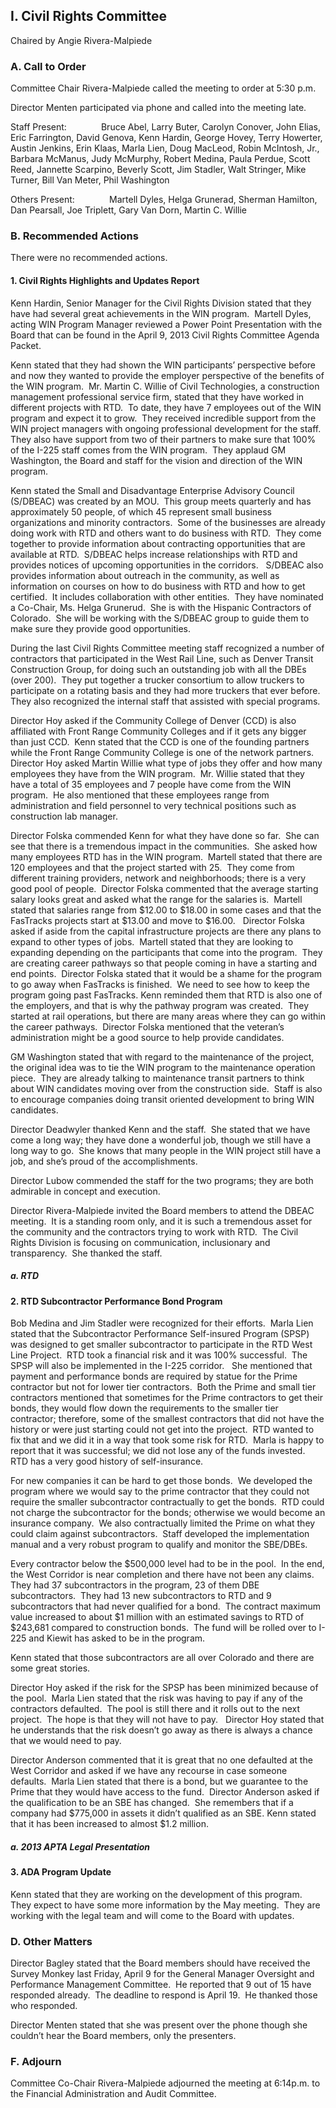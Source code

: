 ## I. Civil Rights Committee

Chaired by Angie Rivera-Malpiede

### A. Call to Order

Committee Chair Rivera-Malpiede called the meeting to order at 5:30 p.m.

Director Menten participated via phone and called into the meeting late.

Staff Present:              Bruce Abel, Larry Buter, Carolyn Conover, John Elias, Eric Farrington, David Genova, Kenn Hardin, George Hovey, Terry Howerter, Austin Jenkins, Erin Klaas, Marla Lien, Doug MacLeod, Robin McIntosh, Jr., Barbara McManus, Judy McMurphy, Robert Medina, Paula Perdue, Scott Reed, Jannette Scarpino, Beverly Scott, Jim Stadler, Walt Stringer, Mike Turner, Bill Van Meter, Phil Washington

Others Present:              Martell Dyles, Helga Grunerad, Sherman Hamilton, Dan Pearsall, Joe Triplett, Gary Van Dorn, Martin C. Willie

### B. Recommended Actions

There were no recommended actions.

#### 1. Civil Rights Highlights and Updates Report

Kenn Hardin, Senior Manager for the Civil Rights Division stated that they have had several great achievements in the WIN program.  Martell Dyles, acting WIN Program Manager reviewed a Power Point Presentation with the Board that can be found in the April 9, 2013 Civil Rights Committee Agenda Packet.

Kenn stated that they had shown the WIN participants’ perspective before and now they wanted to provide the employer perspective of the benefits of the WIN program.  Mr. Martin C. Willie of Civil Technologies, a construction management professional service firm, stated that they have worked in different projects with RTD.  To date, they have 7 employees out of the WIN program and expect it to grow.  They received incredible support from the WIN project managers with ongoing professional development for the staff.  They also have support from two of their partners to make sure that 100% of the I-225 staff comes from the WIN program.  They applaud GM Washington, the Board and staff for the vision and direction of the WIN program.

Kenn stated the Small and Disadvantage Enterprise Advisory Council (S/DBEAC) was created by an MOU.  This group meets quarterly and has approximately 50 people, of which 45 represent small business organizations and minority contractors.  Some of the businesses are already doing work with RTD and others want to do business with RTD.  They come together to provide information about contracting opportunities that are available at RTD.  S/DBEAC helps increase relationships with RTD and provides notices of upcoming opportunities in the corridors.   S/DBEAC also provides information about outreach in the community, as well as information on courses on how to do business with RTD and how to get certified.  It includes collaboration with other entities.  They have nominated a Co-Chair, Ms. Helga Grunerud.  She is with the Hispanic Contractors of Colorado.  She will be working with the S/DBEAC group to guide them to make sure they provide good opportunities.

During the last Civil Rights Committee meeting staff recognized a number of contractors that participated in the West Rail Line, such as Denver Transit Construction Group, for doing such an outstanding job with all the DBEs (over 200).  They put together a trucker consortium to allow truckers to participate on a rotating basis and they had more truckers that ever before.  They also recognized the internal staff that assisted with special programs.

Director Hoy asked if the Community College of Denver (CCD) is also affiliated with Front Range Community Colleges and if it gets any bigger than just CCD.  Kenn stated that the CCD is one of the founding partners while the Front Range Community College is one of the network partners.  Director Hoy asked Martin Willie what type of jobs they offer and how many employees they have from the WIN program.  Mr. Willie stated that they have a total of 35 employees and 7 people have come from the WIN program.  He also mentioned that these employees range from administration and field personnel to very technical positions such as construction lab manager.

Director Folska commended Kenn for what they have done so far.  She can see that there is a tremendous impact in the communities.  She asked how many employees RTD has in the WIN program.  Martell stated that there are 120 employees and that the project started with 25.  They come from different training providers, network and neighborhoods; there is a very good pool of people.  Director Folska commented that the average starting salary looks great and asked what the range for the salaries is.  Martell stated that salaries range from $12.00 to $18.00 in some cases and that the FasTracks projects start at $13.00 and move to $16.00.   Director Folska asked if aside from the capital infrastructure projects are there any plans to expand to other types of jobs.  Martell stated that they are looking to expanding depending on the participants that come into the program.  They are creating career pathways so that people coming in have a starting and end points.  Director Folska stated that it would be a shame for the program to go away when FasTracks is finished.  We need to see how to keep the program going past FasTracks. Kenn reminded them that RTD is also one of the employers, and that is why the pathway program was created.  They started at rail operations, but there are many areas where they can go within the career pathways.  Director Folska mentioned that the veteran’s administration might be a good source to help provide candidates.

GM Washington stated that with regard to the maintenance of the project, the original idea was to tie the WIN program to the maintenance operation piece.  They are already talking to maintenance transit partners to think about WIN candidates moving over from the construction side.  Staff is also to encourage companies doing transit oriented development to bring WIN candidates.

Director Deadwyler thanked Kenn and the staff.  She stated that we have come a long way; they have done a wonderful job, though we still have a long way to go.  She knows that many people in the WIN project still have a job, and she’s proud of the accomplishments.

Director Lubow commended the staff for the two programs; they are both admirable in concept and execution.

Director Rivera-Malpiede invited the Board members to attend the DBEAC meeting.  It is a standing room only, and it is such a tremendous asset for the community and the contractors trying to work with RTD.  The Civil Rights Division is focusing on communication, inclusionary and transparency.  She thanked the staff.

##### a. RTD

#### 2. RTD Subcontractor Performance Bond Program

Bob Medina and Jim Stadler were recognized for their efforts.  Marla Lien stated that the Subcontractor Performance Self-insured Program (SPSP) was designed to get smaller subcontractor to participate in the RTD West Line Project.  RTD took a financial risk and it was 100% successful.  The SPSP will also be implemented in the I-225 corridor.   She mentioned that payment and performance bonds are required by statue for the Prime contractor but not for lower tier contractors.  Both the Prime and small tier contractors mentioned that sometimes for the Prime contractors to get their bonds, they would flow down the requirements to the smaller tier contractor; therefore, some of the smallest contractors that did not have the history or were just starting could not get into the project.  RTD wanted to fix that and we did it in a way that took some risk for RTD.  Marla is happy to report that it was successful; we did not lose any of the funds invested.  RTD has a very good history of self-insurance.

For new companies it can be hard to get those bonds.  We developed the program where we would say to the prime contractor that they could not require the smaller subcontractor contractually to get the bonds.  RTD could not charge the subcontractor for the bonds; otherwise we would become an insurance company.  We also contractually limited the Prime on what they could claim against subcontractors.  Staff developed the implementation manual and a very robust program to qualify and monitor the SBE/DBEs.

Every contractor below the $500,000 level had to be in the pool.  In the end, the West Corridor is near completion and there have not been any claims.  They had 37 subcontractors in the program, 23 of them DBE subcontractors.  They had 13 new subcontractors to RTD and 9 subcontractors that had never qualified for a bond.  The contract maximum value increased to about $1 million with an estimated savings to RTD of $243,681 compared to construction bonds.  The fund will be rolled over to I-225 and Kiewit has asked to be in the program.

Kenn stated that those subcontractors are all over Colorado and there are some great stories.

Director Hoy asked if the risk for the SPSP has been minimized because of the pool.  Marla Lien stated that the risk was having to pay if any of the contractors defaulted.  The pool is still there and it rolls out to the next project.  The hope is that they will not have to pay.   Director Hoy stated that he understands that the risk doesn’t go away as there is always a chance that we would need to pay.

Director Anderson commented that it is great that no one defaulted at the West Corridor and asked if we have any recourse in case someone defaults.  Marla Lien stated that there is a bond, but we guarantee to the Prime that they would have access to the fund.  Director Anderson asked if the qualification to be an SBE has changed.  She remembers that if a company had $775,000 in assets it didn’t qualified as an SBE. Kenn stated that it has been increased to almost $1.2 million.

##### a. 2013 APTA Legal Presentation

#### 3. ADA Program Update

Kenn stated that they are working on the development of this program.  They expect to have some more information by the May meeting.  They are working with the legal team and will come to the Board with updates.

### D. Other Matters

Director Bagley stated that the Board members should have received the Survey Monkey last Friday, April 9 for the General Manager Oversight and Performance Management Committee.  He reported that 9 out of 15 have responded already.  The deadline to respond is April 19.  He thanked those who responded.

Director Menten stated that she was present over the phone though she couldn’t hear the Board members, only the presenters.

### F. Adjourn

Committee Co-Chair Rivera-Malpiede adjourned the meeting at 6:14p.m. to the Financial Administration and Audit Committee.